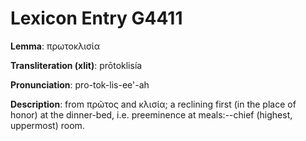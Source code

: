 # Lexicon Entry G4411

**Lemma**: πρωτοκλισία

**Transliteration (xlit)**: prōtoklisía

**Pronunciation**: pro-tok-lis-ee'-ah

**Description**:
from πρῶτος and κλισία; a reclining first (in the place of honor) at the dinner-bed, i.e. preeminence at meals:--chief (highest, uppermost) room.
